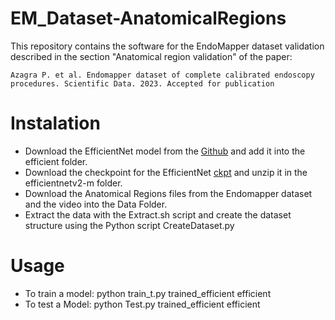 # EM_Dataset-AnatomicalRegions

This repository contains the software for the EndoMapper dataset validation described in the section "Anatomical region validation" of the paper:

    Azagra P. et al. Endomapper dataset of complete calibrated endoscopy procedures. Scientific Data. 2023. Accepted for publication
# Instalation
- Download the EfficientNet model from the [Github](https://github.com/google/automl/tree/master/efficientnetv2) and add it into the efficient folder.
- Download the checkpoint for the EfficientNet [ckpt](https://storage.googleapis.com/cloud-tpu-checkpoints/efficientnet/v2/efficientnetv2-m.tgz) and unzip it in the efficientnetv2-m folder.
- Download the Anatomical Regions files from the Endomapper dataset and the video into the Data Folder.
- Extract the data with the Extract.sh script and create the dataset structure using the Python script CreateDataset.py

# Usage
- To train a model:
  python train_t.py trained_efficient efficient
- To test a Model:
  python Test.py trained_efficient efficient
